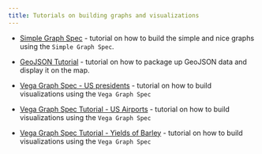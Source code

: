 ```yaml
---
title: Tutorials on building graphs and visualizations
---
```



* [Simple Graph Spec][simple] - tutorial on how to build the simple and nice graphs using the `Simple Graph Spec`. 

* [GeoJSON Tutorial][geojson] - tutorial on how to package up GeoJSON data and display it on the map.

* [Vega Graph Spec - US presidents][vega1] - tutorial on how to build visualizations using the `Vega Graph Spec`

* [Vega Graph Spec Tutorial - US Airports][vega2] - tutorial on how to build visualizations using the `Vega Graph Spec`


* [Vega Graph Spec Tutorial - Yields of Barley][vega3] - tutorial on how to build visualizations using the `Vega Graph Spec`

[simple]: http://datahub.io/examples/simple-graph-spec
[vega1]: http://datahub.io/examples/vega-views-tutorial-lines
[vega2]: http://datahub.io/examples/vega-views-tutorial-topojson
[vega3]:http://datahub.io/examples/vega-views-tutorial-grouping
[geojson]:http://datahub.io/examples/geojson-tutorial